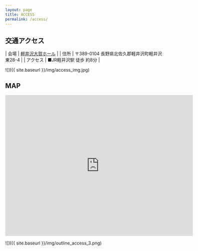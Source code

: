 ```yaml
---
layout: page
title: ACCESS
permalink: /access/
---
```

## 交通アクセス

| 会場     | [軽井沢大賀ホール](https://www.ohgahall.or.jp/) |
| 住所     | 〒389-0104 長野県北佐久郡軽井沢町軽井沢東28-4 |
| アクセス | ■JR軽井沢駅 徒歩 約8分 |

![]({{ site.baseurl }}/img/access_img.jpg)

## MAP

<iframe src="https://www.google.com/maps/embed?pb=!1m14!1m8!1m3!1d3213.621779506631!2d138.6362818!3d36.3457154!3m2!1i1024!2i768!4f13.1!3m3!1m2!1s0x601dd37df3a6abf1%3A0x24585d4c974acc3a!2z6Lu95LqV5rKi5aSn6LOA44Ob44O844Or!5e0!3m2!1sja!2sjp!4v1695137657104!5m2!1sja!2sjp" width="600" height="450" style="border:0;" allowfullscreen="" loading="lazy" referrerpolicy="no-referrer-when-downgrade"></iframe>

![]({{ site.baseurl }}/img/outline_access_3.png) 
